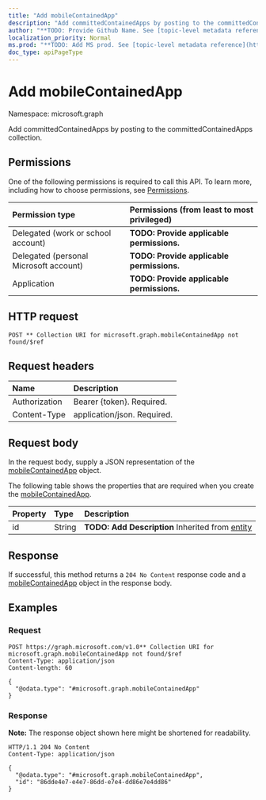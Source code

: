 ```yaml
---
title: "Add mobileContainedApp"
description: "Add committedContainedApps by posting to the committedContainedApps collection."
author: "**TODO: Provide Github Name. See [topic-level metadata reference](https://msgo.azurewebsites.net/add/document/guidelines/metadata.html#topic-level-metadata)**"
localization_priority: Normal
ms.prod: "**TODO: Add MS prod. See [topic-level metadata reference](https://msgo.azurewebsites.net/add/document/guidelines/metadata.html#topic-level-metadata)**"
doc_type: apiPageType
---
```


# Add mobileContainedApp
Namespace: microsoft.graph



Add committedContainedApps by posting to the committedContainedApps collection.

## Permissions
One of the following permissions is required to call this API. To learn more, including how to choose permissions, see [Permissions](/graph/permissions-reference).

|Permission type|Permissions (from least to most privileged)|
|:---|:---|
|Delegated (work or school account)|**TODO: Provide applicable permissions.**|
|Delegated (personal Microsoft account)|**TODO: Provide applicable permissions.**|
|Application|**TODO: Provide applicable permissions.**|

## HTTP request

<!-- {
  "blockType": "ignored"
}
-->
``` http
POST ** Collection URI for microsoft.graph.mobileContainedApp not found/$ref
```

## Request headers
|Name|Description|
|:---|:---|
|Authorization|Bearer {token}. Required.|
|Content-Type|application/json. Required.|

## Request body
In the request body, supply a JSON representation of the [mobileContainedApp](../resources/mobilecontainedapp.md) object.

The following table shows the properties that are required when you create the [mobileContainedApp](../resources/mobilecontainedapp.md).

|Property|Type|Description|
|:---|:---|:---|
|id|String|**TODO: Add Description** Inherited from [entity](../resources/entity.md)|



## Response

If successful, this method returns a `204 No Content` response code and a [mobileContainedApp](../resources/mobilecontainedapp.md) object in the response body.

## Examples

### Request
<!-- {
  "blockType": "request",
  "name": "create_mobilecontainedapp_from_"
}
-->
``` http
POST https://graph.microsoft.com/v1.0** Collection URI for microsoft.graph.mobileContainedApp not found/$ref
Content-Type: application/json
Content-length: 60

{
  "@odata.type": "#microsoft.graph.mobileContainedApp"
}
```


### Response
**Note:** The response object shown here might be shortened for readability.
<!-- {
  "blockType": "response",
  "truncated": true,
  "@odata.type": "microsoft.graph.mobileContainedApp"
}
-->
``` http
HTTP/1.1 204 No Content
Content-Type: application/json

{
  "@odata.type": "#microsoft.graph.mobileContainedApp",
  "id": "86dde4e7-e4e7-86dd-e7e4-dd86e7e4dd86"
}
```

